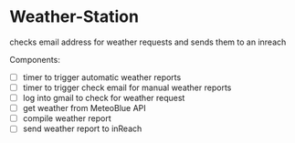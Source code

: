 # Weather-Station
checks email address for weather requests and sends them to an inreach

Components:

- [ ] timer to trigger automatic weather reports
- [ ] timer to trigger check email for manual weather reports
- [ ] log into gmail to check for weather request
- [ ] get weather from MeteoBlue API
- [ ] compile weather report
- [ ] send weather report to inReach
